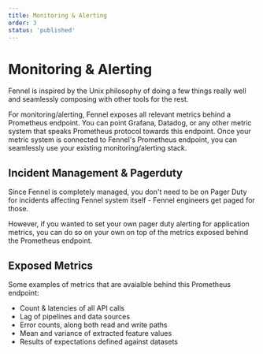 ```yaml
---
title: Monitoring & Alerting
order: 3
status: 'published'
---
```


# Monitoring & Alerting

Fennel is inspired by the Unix philosophy of doing a few things
really well and seamlessly composing with other tools for the rest.

For monitoring/alerting, Fennel exposes all relevant metrics behind a Prometheus 
endpoint. You can point Grafana, Datadog, or any other metric system that speaks
Prometheus protocol towards this endpoint. Once your metric system is 
connected to Fennel's Prometheus endpoint, you can seamlessly use your existing 
monitoring/alerting stack. 


## Incident Management & Pagerduty
Since Fennel is completely managed, you don't need to be on Pager Duty for incidents
affecting Fennel system itself - Fennel engineers get paged for those. 

However, if you wanted to set your own pager duty alerting for application metrics, 
you can do so on your own on top of the metrics exposed behind the Prometheus 
endpoint.


## Exposed Metrics

Some examples of metrics that are avaialble behind this Prometheus endpoint:
- Count & latencies of all API calls
- Lag of pipelines and data sources
- Error counts, along both read and write paths
- Mean and variance of extracted feature values
- Results of expectations defined against datasets
